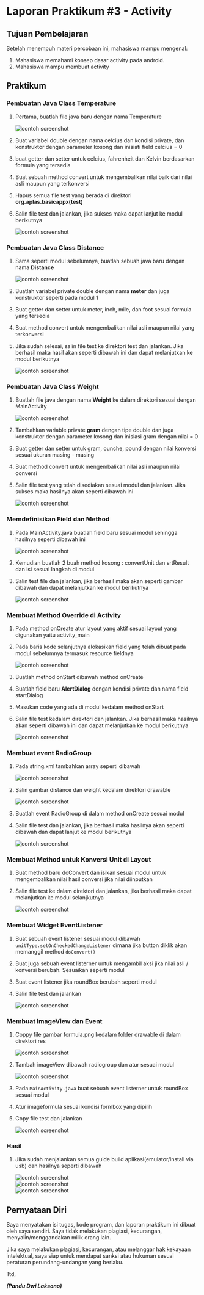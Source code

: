 # Laporan Praktikum #3 - Activity

## Tujuan Pembelajaran

Setelah menempuh materi percobaan ini, mahasiswa mampu mengenal:
1. Mahasiswa memahami konsep dasar activity pada android.
2. Mahasiswa mampu membuat activity 

## Praktikum

### Pembuatan Java Class Temperature

1. Pertama, buatlah file java baru dengan nama Temperature

   ![contoh screenshot](img/01/1.png)<br>

2. Buat variabel double dengan nama celcius dan kondisi private, dan konstruktor dengan parameter kosong dan inisiati field celcius = 0
3. buat getter dan setter untuk celcius, fahrenheit dan Kelvin berdasarkan formula yang tersedia
4. Buat sebuah method convert untuk mengembalikan nilai baik dari nilai asli maupun yang terkonversi
5. Hapus semua file test yang berada di direktori **org.aplas.basicappx(test)**
6. Salin file test dan jalankan, jika sukses maka dapat lanjut ke modul berikutnya

   ![contoh screenshot](img/01/test1.png)<br>


### Pembuatan Java Class Distance
1. Sama seperti modul sebelumnya, buatlah sebuah java baru dengan nama **Distance**

   ![contoh screenshot](img/02/1.png)<br>

2. Buatlah variabel private double dengan nama **meter** dan juga konstruktor seperti pada modul 1
3. Buat getter dan setter untuk meter, inch, mile, dan foot sesuai formula yang tersedia
4. Buat method convert untuk mengembalikan nilai asli maupun nilai yang terkonversi
5. Jika sudah selesai, salin file test ke direktori test dan jalankan. Jika berhasil maka hasil akan seperti dibawah ini dan dapat melanjutkan ke modul berikutnya

   ![contoh screenshot](img/02/test2.png)<br>

### Pembuatan Java Class Weight

1. Buatlah file java dengan nama **Weight** ke dalam direktori sesuai dengan MainActivity

   ![contoh screenshot](img/03/1.png)<br>

2. Tambahkan variable private **gram** dengan tipe double dan juga konstruktor dengan parameter kosong dan inisiasi gram dengan nilai = 0
3. Buat getter dan setter untuk gram, ounche, pound dengan nilai konversi sesuai ukuran masing - masing
4. Buat method convert untuk mengembalikan nilai asli maupun nilai conversi
5. Salin file test yang telah disediakan sesuai modul dan jalankan. Jika sukses maka hasilnya akan seperti dibawah ini
   
   ![contoh screenshot](img/03/test3.png)<br>

### Memdefinisikan Field dan Method 

1. Pada MainActivity.java buatlah field baru sesuai modul sehingga hasilnya seperti dibawah ini

   ![contoh screenshot](img/04/1.png)<br>

2. Kemudian buatlah 2 buah method kosong : convertUnit dan srtResult dan isi sesuai langkah di modul
3. Salin test file dan jalankan, jika berhasil maka akan seperti gambar dibawah dan dapat melanjutkan ke modul berikutnya

   ![contoh screenshot](img/04/test4.png)<br>

### Membuat Method Override di Activity

1. Pada method onCreate atur layout yang aktif sesuai layout yang digunakan yaitu activity_main
2. Pada baris kode selanjutnya alokasikan field yang telah dibuat pada modul sebelumnya termasuk resource fieldnya

   ![contoh screenshot](img/05/1.png)<br>

3. Buatlah method onStart dibawah method onCreate
4. Buatlah field baru **AlertDialog** dengan kondisi private dan nama field startDialog
5. Masukan code yang ada di modul kedalam method onStart
6. Salin file test kedalam direktori dan jalankan. Jika berhasil maka hasilnya akan seperti dibawah ini dan dapat melanjutkan ke modul berikutnya

   ![contoh screenshot](img/05/test5.png)<br>

### Membuat event RadioGroup

1. Pada string.xml tambahkan array seperti dibawah

   ![contoh screenshot](img/06/1.png)<br>

2. Salin gambar distance dan weight kedalam direktori drawable

   ![contoh screenshot](img/06/2.png)<br>

3. Buatlah event RadioGroup di dalam method onCreate sesuai modul
4. Salin file test dan jalankan, jika berhasil maka hasilnya akan seperti dibawah dan dapat lanjut ke modul berikutnya

   ![contoh screenshot](img/06/test6.png)<br>

### Membuat Method untuk Konversi Unit di Layout

1. Buat method baru doConvert dan isikan sesuai modul untuk mengembalikan nilai hasil conversi jika nilai diinputkan
2. Salin file test ke dalam direktori dan jalankan, jika berhasil maka dapat melanjutkan ke modul selanjkutnya

   ![contoh screenshot](img/07/test7.png)<br>

### Membuat Widget EventListener

1. Buat sebuah event listener sesuai modul dibawah ``` unitType.setOnCheckedChangeListener ``` dimana jika button diklik akan memanggil method ``` doConvert() ```
2. Buat juga sebuah event listerner untuk mengambil aksi jika nilai asli / konversi berubah. Sesuaikan seperti modul
3. Buat event listener jika roundBox berubah seperti modul
4. Salin file test dan jalankan

   ![contoh screenshot](img/08/test8.png)<br>

### Membuat ImageView dan Event

1. Coppy file gambar formula.png kedalam folder drawable di dalam direktori res

   ![contoh screenshot](img/09/1.png)<br>

2. Tambah imageView dibawah radiogroup dan atur sesuai modul

   ![contoh screenshot](img/09/2.png)<br>

3. Pada ```MainActivity.java``` buat sebuah event listerner untuk roundBox sesuai modul
4. Atur imageformula sesuai kondisi formbox yang dipilih
5. Copy file test dan jalankan

   ![contoh screenshot](img/09/test9.png)<br>

### Hasil

1. Jika sudah menjalankan semua guide build aplikasi(emulator/install via usb) dan hasilnya seperti dibawah

   ![contoh screenshot](img/Hasil/1.jpg)<br>
   ![contoh screenshot](img/Hasil/2.jpg)<br>
   ![contoh screenshot](img/Hasil/3.jpg)<br>


## Pernyataan Diri

Saya menyatakan isi tugas, kode program, dan laporan praktikum ini dibuat oleh saya sendiri. Saya tidak melakukan plagiasi, kecurangan, menyalin/menggandakan milik orang lain.

Jika saya melakukan plagiasi, kecurangan, atau melanggar hak kekayaan intelektual, saya siap untuk mendapat sanksi atau hukuman sesuai peraturan perundang-undangan yang berlaku.

Ttd,

***(Pandu Dwi Laksono)***